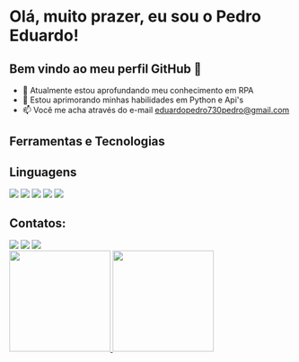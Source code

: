 # Olá, muito prazer, eu sou o Pedro Eduardo!
## Bem vindo ao meu perfil GitHub 👋

- 🌱 Atualmente estou aprofundando meu conhecimento em RPA
- 💬 Estou aprimorando minhas habilidades em Python e Api's
- 📫 Você me acha através do e-mail eduardopedro730pedro@gmail.com

## Ferramentas e Tecnologias



## Linguagens

<img src="https://cdn.jsdelivr.net/gh/devicons/devicon@latest/icons/html5/html5-original.svg" />
<img src="https://cdn.jsdelivr.net/gh/devicons/devicon@latest/icons/css3/css3-original.svg" />
<img src="https://cdn.jsdelivr.net/gh/devicons/devicon@latest/icons/javascript/javascript-original.svg" />
<img src="https://cdn.jsdelivr.net/gh/devicons/devicon@latest/icons/python/python-original.svg" />
<img src="https://cdn.jsdelivr.net/gh/devicons/devicon@latest/icons/php/php-original.svg" />

## Contatos:
<div>
<a href="https://instagram.com/pdrinho.eduu" target="_blank"><img loading="lazy" src="https://img.shields.io/badge/-Instagram-%23E4405F?style=for-the-badge&logo=instagram&logoColor=white" target="_blank"></a>
<a href = "mailto:eduardopedro730pedro@gmail.com"><img loading="lazy" src="https://img.shields.io/badge/Gmail-D14836?style=for-the-badge&logo=gmail&logoColor=white" target="_blank"></a>
<a href="https://www.linkedin.com/in/pedroeduardo011/" target="_blank"><img loading="lazy" src="https://img.shields.io/badge/-LinkedIn-%230077B5?style=for-the-badge&logo=linkedin&logoColor=white" target="_blank"></a>   
</div>

<div>
<a href="https://github.com/pdroesilva">
<img loading="lazy" height="180em" src="https://github-readme-stats.vercel.app/api/top-langs/?username=pdroesilva&layout=compact&langs_count=7&theme=dracula"/>
<img loading="lazy" height="180em" src="https://github-readme-stats.vercel.app/api?username=pdroesilva&show_icons=true&theme=dracula&include_all_commits=true&count_private=true"/>
</div>



